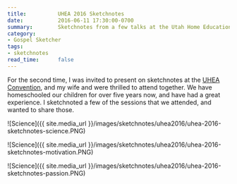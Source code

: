 ```yaml
---
title:          UHEA 2016 Sketchnotes
date:           2016-06-11 17:30:00-0700
summary:        Sketchnotes from a few talks at the Utah Home Education Association convention.
category:
- Gospel Sketcher
tags:
- sketchnotes
read_time:      false
---
```


For the second time, I was invited to present on sketchnotes at the [UHEA Convention](http://www.uhea.org/2016-uhea-convention/), and my wife and were thrilled to attend together. We have homeschooled our children for over five years now, and have had a great experience. I sketchnoted a few of the sessions that we attended, and wanted to share those.

![Science]({{ site.media_url }}/images/sketchnotes/uhea2016/uhea-2016-sketchnotes-science.PNG)

![Science]({{ site.media_url }}/images/sketchnotes/uhea2016/uhea-2016-sketchnotes-motivation.PNG)

![Science]({{ site.media_url }}/images/sketchnotes/uhea2016/uhea-2016-sketchnotes-passion.PNG)
